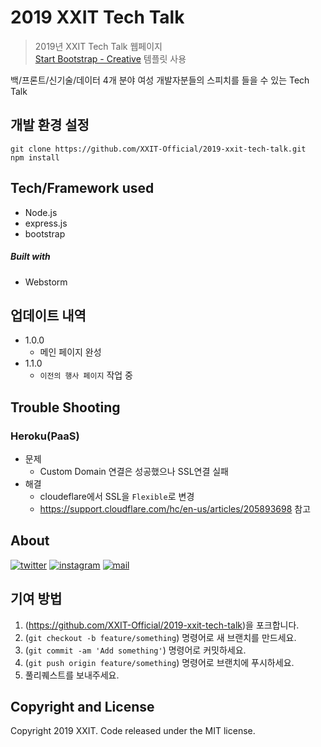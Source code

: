 # 2019 XXIT Tech Talk
> 2019년 XXIT Tech Talk 웹페이지<br>
> [Start Bootstrap - Creative](https://github.com/BlackrockDigital/startbootstrap-creative) 템플릿 사용 

백/프론트/신기술/데이터 4개 분야 여성 개발자분들의 스피치를 들을 수 있는 Tech Talk


## 개발 환경 설정

```
git clone https://github.com/XXIT-Official/2019-xxit-tech-talk.git
npm install
```

## Tech/Framework used
- Node.js
- express.js
- bootstrap

##### Built with
- Webstorm


## 업데이트 내역

* 1.0.0
    * 메인 페이지 완성
* 1.1.0
    * `이전의 행사 페이지` 작업 중
    
## Trouble Shooting

### Heroku(PaaS)
* 문제
   * Custom Domain 연결은 성공했으나 SSL연결 실패
* 해결
   * cloudeflare에서 SSL을 `Flexible`로 변경
   * <https://support.cloudflare.com/hc/en-us/articles/205893698> 참고

## About

[![twitter]](https://twitter.com/officialXXIT)
[![instagram]](https://www.instagram.com/xxit.official/)
[![mail]](mailto:official@xxit.world)


## 기여 방법

1. (<https://github.com/XXIT-Official/2019-xxit-tech-talk>)을 포크합니다.
2. (`git checkout -b feature/something`) 명령어로 새 브랜치를 만드세요.
3. (`git commit -am 'Add something'`) 명령어로 커밋하세요.
4. (`git push origin feature/something`) 명령어로 브랜치에 푸시하세요. 
5. 풀리퀘스트를 보내주세요.

<!-- Icons From https://github.com/neilorangepeel/Free-Social-Icons -->
[twitter]: https://i.ibb.co/WnfxYtW/Twitter.png
[mail]: https://i.ibb.co/fxQHSXX/Mail.png
[instagram]: https://i.ibb.co/tHQfdw2/Instagram.png
<!-- Icons From https://github.com/neilorangepeel/Free-Social-Icons -->

## Copyright and License

Copyright 2019 XXIT. Code released under the MIT license.
